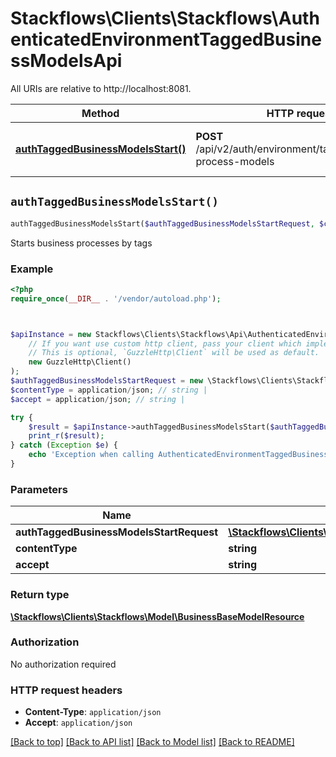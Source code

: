 # Stackflows\Clients\Stackflows\AuthenticatedEnvironmentTaggedBusinessModelsApi

All URIs are relative to http://localhost:8081.

Method | HTTP request | Description
------------- | ------------- | -------------
[**authTaggedBusinessModelsStart()**](AuthenticatedEnvironmentTaggedBusinessModelsApi.md#authTaggedBusinessModelsStart) | **POST** /api/v2/auth/environment/tagged/business-process-models | Starts business processes by tags


## `authTaggedBusinessModelsStart()`

```php
authTaggedBusinessModelsStart($authTaggedBusinessModelsStartRequest, $contentType, $accept): \Stackflows\Clients\Stackflows\Model\BusinessBaseModelResource
```

Starts business processes by tags



### Example

```php
<?php
require_once(__DIR__ . '/vendor/autoload.php');



$apiInstance = new Stackflows\Clients\Stackflows\Api\AuthenticatedEnvironmentTaggedBusinessModelsApi(
    // If you want use custom http client, pass your client which implements `GuzzleHttp\ClientInterface`.
    // This is optional, `GuzzleHttp\Client` will be used as default.
    new GuzzleHttp\Client()
);
$authTaggedBusinessModelsStartRequest = new \Stackflows\Clients\Stackflows\Model\AuthTaggedBusinessModelsStartRequest(); // \Stackflows\Clients\Stackflows\Model\AuthTaggedBusinessModelsStartRequest
$contentType = application/json; // string | 
$accept = application/json; // string | 

try {
    $result = $apiInstance->authTaggedBusinessModelsStart($authTaggedBusinessModelsStartRequest, $contentType, $accept);
    print_r($result);
} catch (Exception $e) {
    echo 'Exception when calling AuthenticatedEnvironmentTaggedBusinessModelsApi->authTaggedBusinessModelsStart: ', $e->getMessage(), PHP_EOL;
}
```

### Parameters

Name | Type | Description  | Notes
------------- | ------------- | ------------- | -------------
 **authTaggedBusinessModelsStartRequest** | [**\Stackflows\Clients\Stackflows\Model\AuthTaggedBusinessModelsStartRequest**](../Model/AuthTaggedBusinessModelsStartRequest.md)|  |
 **contentType** | **string**|  | [optional]
 **accept** | **string**|  | [optional]

### Return type

[**\Stackflows\Clients\Stackflows\Model\BusinessBaseModelResource**](../Model/BusinessBaseModelResource.md)

### Authorization

No authorization required

### HTTP request headers

- **Content-Type**: `application/json`
- **Accept**: `application/json`

[[Back to top]](#) [[Back to API list]](../../README.md#endpoints)
[[Back to Model list]](../../README.md#models)
[[Back to README]](../../README.md)
